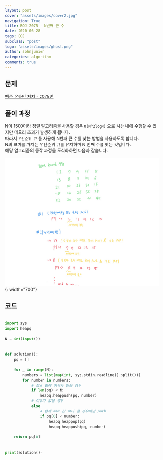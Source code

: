 ```yaml
---
layout: post
cover: "assets/images/cover2.jpg"
navigation: True
title: BOJ 2075 - N번째 큰 수
date: 2020-06-28
tags: BOJ
subclass: "post"
logo: "assets/images/ghost.png"
author: sohnjunior
categories: algorithm
comments: true
---
```


## 문제

[백준 온라인 저지 - 2075번](https://www.acmicpc.net/problem/2075)

## 풀이 과정

N이 1500이라 정렬 알고리즘을 사용할 경우 `O(N^2logN)` 으로 시간 내에 수행할 수 있지만 메모리 초과가 발생하게 됩니다. <br>
따라서 `우선순위 큐` 를 사용해 N번째 큰 수를 찾는 방법을 사용하도록 합니다. <br>
N의 크기를 가지는 우선순위 큐를 유지하며 N 번째 수를 찾는 것입니다. <br>
해당 알고리즘의 동작 과정을 도식화하면 다음과 같습니다. <br>

![이미지](/assets/images/boj/boj-2075.jpg){: width="700"}

## 코드

```python

import sys
import heapq

N = int(input())


def solution():
    pq = []

    for _ in range(N):
        numbers = list(map(int, sys.stdin.readline().split()))
        for number in numbers:
            # 최소 힙에 여유가 있을 경우
            if len(pq) < N:
                heapq.heappush(pq, number)
            # 여유가 없을 경우
            else:
                # 현재 max 값 보다 클 경우에만 push
                if pq[0] < number:
                    heapq.heappop(pq)
                    heapq.heappush(pq, number)

    return pq[0]


print(solution())

```
